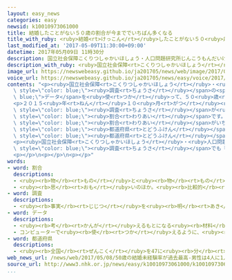 ```yaml
---
layout: easy_news
categories: easy
newsid: k10010973061000
title: 結婚したことがない５０歳の割合が今まででいちばん多くなる
title_with_ruby: <ruby>結婚<rt>けっこん</rt></ruby>したことがない５０<ruby>歳<rt>さい</rt></ruby>の<ruby>割合<rt>わりあい</rt></ruby>が<ruby>今<rt>いま</rt></ruby>まででいちばん<ruby>多<rt>おお</rt></ruby>くなる
last_modified_at: '2017-05-09T11:30:00+09:00'
datetime: 2017年05月09日 11時30分
description: 国立社会保障こくりつしゃかいほしょう・人口問題研究所じんこうもんだいけんきゅうじょは、国くにが５年ねんに１回かい行おこなう調査ちょうさのデータを使つかって、５０歳さいの人ひとのうち結婚けっこんしたことがない人ひとがどのくらいいるか調しらべました。
description_with_ruby: <ruby>国立社会保障<rt>こくりつしゃかいほしょう</rt></ruby>・<ruby>人口問題研究所<rt>じんこうもんだいけんきゅうじょ</rt></ruby>は、<ruby>国<rt>くに</rt></ruby>が５<ruby>年<rt>ねん</rt></ruby>に１<ruby>回<rt>かい</rt></ruby><ruby>行<rt>おこな</rt></ruby>う<ruby>調査<rt>ちょうさ</rt></ruby>のデータを<ruby>使<rt>つか</rt></ruby>って、５０<ruby>歳<rt>さい</rt></ruby>の<ruby>人<rt>ひと</rt></ruby>のうち<ruby>結婚<rt>けっこん</rt></ruby>したことがない<ruby>人<rt>ひと</rt></ruby>がどのくらいいるか<ruby>調<rt>しら</rt></ruby>べました。
image_url: https://newswebeasy.github.io/ja201705/news/web/image/2017/05/09/k10010973061000.jpg
voice_url: https://newswebeasy.github.io/ja201705/news/easy/voice/2017/05/09/k10010973061000.mp3
contents: "<p><ruby>国立社会保障<rt>こくりつしゃかいほしょう</rt></ruby>・<ruby>人口問題研究所<rt>じんこうもんだいけんきゅうじょ</rt></ruby>は、<ruby>国<rt>くに</rt></ruby>が５<ruby>年<rt>ねん</rt></ruby>に１<ruby>回<rt>かい</rt></ruby><ruby>行<rt>おこな</rt></ruby>う<span\
  \ style=\"color: blue;\"><ruby>調査<rt>ちょうさ</rt></ruby></span>の<span style=\"color:\
  \ blue;\">データ</span>を<ruby>使<rt>つか</rt></ruby>って、５０<ruby>歳<rt>さい</rt></ruby>の<ruby>人<rt>ひと</rt></ruby>のうち<ruby>結婚<rt>けっこん</rt></ruby>したことがない<ruby>人<rt>ひと</rt></ruby>がどのくらいいるか<ruby>調<rt>しら</rt></ruby>べました。</p>\n\
  <p>２０１５<ruby>年<rt>ねん</rt></ruby>１０<ruby>月<rt>がつ</rt></ruby><ruby>１日<rt>ついたち</rt></ruby>に５０<ruby>歳<rt>さい</rt></ruby>だった<ruby>人<rt>ひと</rt></ruby>を<ruby>調<rt>しら</rt></ruby>べると、１<ruby>回<rt>かい</rt></ruby>も<ruby>結婚<rt>けっこん</rt></ruby>したことがない<ruby>人<rt>ひと</rt></ruby>は、<ruby>男性<rt>だんせい</rt></ruby>は２３．３％で、<ruby>女性<rt>じょせい</rt></ruby>は１４％でした。これは１９２０<ruby>年<rt>ねん</rt></ruby>に<span\
  \ style=\"color: blue;\"><ruby>調査<rt>ちょうさ</rt></ruby></span>が<ruby>始<rt>はじ</rt></ruby>まってからいちばん<ruby>多<rt>おお</rt></ruby>い<span\
  \ style=\"color: blue;\"><ruby>割合<rt>わりあい</rt></ruby></span>です。</p>\n<p><ruby>結婚<rt>けっこん</rt></ruby>したことがない５０<ruby>歳<rt>さい</rt></ruby>の<span\
  \ style=\"color: blue;\"><ruby>割合<rt>わりあい</rt></ruby></span>がいちばん<ruby>多<rt>おお</rt></ruby>い<span\
  \ style=\"color: blue;\"><ruby>都道府県<rt>とどうふけん</rt></ruby></span>は、<ruby>男性<rt>だんせい</rt></ruby>は<ruby>沖縄県<rt>おきなわけん</rt></ruby>で２６．２％、<ruby>女性<rt>じょせい</rt></ruby>は<ruby>東京都<rt>とうきょうと</rt></ruby>で１９．２％でした。いちばん<ruby>少<rt>すく</rt></ruby>ない<span\
  \ style=\"color: blue;\"><ruby>都道府県<rt>とどうふけん</rt></ruby></span>は、<ruby>男性<rt>だんせい</rt></ruby>は<ruby>奈良県<rt>ならけん</rt></ruby>で１８．２％、<ruby>女性<rt>じょせい</rt></ruby>は<ruby>福井県<rt>ふくいけん</rt></ruby>で８．６％でした。</p>\n\
  <p><ruby>国立社会保障<rt>こくりつしゃかいほしょう</rt></ruby>・<ruby>人口問題研究所<rt>じんこうもんだいけんきゅうじょ</rt></ruby>は「<ruby>若<rt>わか</rt></ruby>い<ruby>人<rt>ひと</rt></ruby>の<span\
  \ style=\"color: blue;\"><ruby>調査<rt>ちょうさ</rt></ruby></span>でも『<ruby>結婚<rt>けっこん</rt></ruby>するつもりはない』という<ruby>人<rt>ひと</rt></ruby>がだんだん<ruby>増<rt>ふ</rt></ruby>えています。これからも<ruby>結婚<rt>けっこん</rt></ruby>したことがない<ruby>人<rt>ひと</rt></ruby>が<ruby>増<rt>ふ</rt></ruby>え<ruby>続<rt>つづ</rt></ruby>けると<ruby>思<rt>おも</rt></ruby>います」と<ruby>話<rt>はな</rt></ruby>しています。</p>\n\
  <p></p>\n<p></p>\n<p></p>"
words:
- word: 割合
  descriptions:
  - <ruby><rb>物</rb><rt>もの</rt></ruby>と<ruby><rb>物</rb><rt>もの</rt></ruby>との<ruby><rb>関係</rb><rt>かんけい</rt></ruby>を、<ruby><rb>数</rb><rt>かず</rt></ruby>で<ruby><rb>表</rb><rt>あらわ</rt></ruby>したもの。<ruby><rb>割</rb><rt>わり</rt></ruby>。<ruby><rb>率</rb><rt>りつ</rt></ruby>。<ruby><rb>歩合</rb><rt>ぶあい</rt></ruby>。
  - <ruby><rb>思</rb><rt>おも</rt></ruby>いのほか。<ruby><rb>比較的</rb><rt>ひかくてき</rt></ruby>。
- word: 調査
  descriptions:
  - <ruby><rb>事実</rb><rt>じじつ</rt></ruby>を<ruby><rb>明</rb><rt>あき</rt></ruby>らかにするために、<ruby><rb>調</rb><rt>しら</rt></ruby>べること。
- word: データ
  descriptions:
  - <ruby><rb>考</rb><rt>かんが</rt></ruby>えるもとになる<ruby><rb>材料</rb><rt>ざいりょう</rt></ruby>や<ruby><rb>事実</rb><rt>じじつ</rt></ruby>。
  - コンピューターで<ruby><rb>使</rb><rt>つか</rt></ruby>えるように、<ruby><rb>数字</rb><rt>すうじ</rt></ruby>や<ruby><rb>記号</rb><rt>きごう</rt></ruby>に<ruby><rb>置</rb><rt>お</rt></ruby>きかえられた<ruby><rb>資料</rb><rt>しりょう</rt></ruby>。
- word: 都道府県
  descriptions:
  - <ruby><rb>全国</rb><rt>ぜんこく</rt></ruby>を47に<ruby><rb>分</rb><rt>わ</rt></ruby>けた<ruby><rb>区画</rb><rt>くかく</rt></ruby>。<ruby><rb>東京都</rb><rt>とうきょうと</rt></ruby>・<ruby><rb>北海道</rb><rt>ほっかいどう</rt></ruby>・<ruby><rb>大阪府</rb><rt>おおさかふ</rt></ruby>・<ruby><rb>京都府</rb><rt>きょうとふ</rt></ruby>と、43の<ruby><rb>県</rb><rt>けん</rt></ruby>。
web_news_url: /news/web/2017/05/08/50歳の結婚未経験率が過去最高-男性は4人に1人/
source_url: http://www3.nhk.or.jp/news/easy/k10010973061000/k10010973061000.html
...
```

